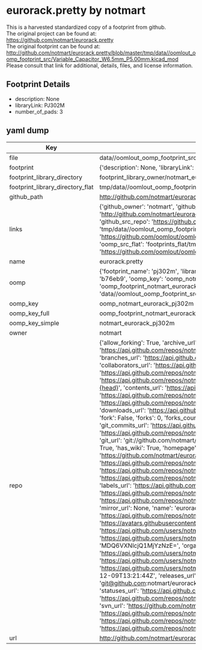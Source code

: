 # eurorack.pretty by notmart  
This is a harvested standardized copy of a footprint from github.  
The original project can be found at:  
https://github.com/notmart/eurorack.pretty  
The original footprint can be found at:
http://github.com/notmart/eurorack.pretty/blob/master/tmp/data//oomlout_oomp_footprint_src/Variable_Capacitor_W6.5mm_P5.00mm.kicad_mod
Please consult that link for additional, details, files, and license information.  
## Footprint Details
* description: None  
* libraryLink: PJ302M  
* number_of_pads: 3  
## yaml dump  
| Key | Value |  
| --- | --- |  
| file | data//oomlout_oomp_footprint_src/eurorack.pretty/PJ302M.kicad_mod |  
| footprint | {'description': None, 'libraryLink': 'PJ302M', 'number_of_pads': 3} |  
| footprint_library_directory | footprint_library_owner/notmart_eurorack.pretty |  
| footprint_library_directory_flat | tmp/data//oomlout_oomp_footprint_src/footprints_flat/notmart_eurorack_pj302m/working |  
| github_path | http://github.com/notmart/eurorack.pretty/blob/master/tmp/data//oomlout_oomp_footprint_src/PJ302M.kicad_mod |  
| links | {'github_owner': 'notmart', 'github_repo_name': 'eurorack.pretty', 'github_src': 'http://github.com/notmart/eurorack.pretty/blob/master/tmp/data//oomlout_oomp_footprint_src/Variable_Capacitor_W6.5mm_P5.00mm.kicad_mod', 'github_src_repo': 'https://github.com/notmart/eurorack.pretty', 'oomp_bot': 'tmp/data//oomlout_oomp_footprint_src/footprints/notmart_eurorack_pj302m/working', 'oomp_bot_github': 'https://github.com/oomlout/oomlout_oomp_footprint_bot/tree/main/tmp/data//oomlout_oomp_footprint_src/footprints/notmart_eurorack_pj302m/working', 'oomp_src_flat': 'footprints_flat/tmp/data//oomlout_oomp_footprint_src/footprints_flat/notmart_eurorack_pj302m/working', 'oomp_src_flat_github': 'https://github.com/oomlout/oomlout_oomp_footprint_src/tree/main/tmp/data//oomlout_oomp_footprint_src/footprints_flat/notmart_eurorack_pj302m/working'} |  
| name | eurorack.pretty |  
| oomp | {'footprint_name': 'pj302m', 'library_name': 'eurorack', 'md5': 'b76eb9d79c67ff3df16ff5189b72dd54', 'md5_10': 'b76eb9d79c', 'md5_5': 'b76eb', 'md5_6': 'b76eb9', 'oomp_key': 'oomp_notmart_eurorack_pj302m', 'oomp_key_extra': 'oomp_footprint_notmart_eurorack_pj302m', 'oomp_key_full': 'oomp_footprint_notmart_eurorack_pj302m_b76eb9', 'oomp_key_simple': 'notmart_eurorack_pj302m', 'original_filename': 'data//oomlout_oomp_footprint_src/eurorack.pretty/PJ302M.kicad_mod', 'owner_name': 'notmart'} |  
| oomp_key | oomp_notmart_eurorack_pj302m |  
| oomp_key_full | oomp_footprint_notmart_eurorack_pj302m |  
| oomp_key_simple | notmart_eurorack_pj302m |  
| owner | notmart |  
| repo | {'allow_forking': True, 'archive_url': 'https://api.github.com/repos/notmart/eurorack.pretty/{archive_format}{/ref}', 'archived': False, 'assignees_url': 'https://api.github.com/repos/notmart/eurorack.pretty/assignees{/user}', 'blobs_url': 'https://api.github.com/repos/notmart/eurorack.pretty/git/blobs{/sha}', 'branches_url': 'https://api.github.com/repos/notmart/eurorack.pretty/branches{/branch}', 'clone_url': 'https://github.com/notmart/eurorack.pretty.git', 'collaborators_url': 'https://api.github.com/repos/notmart/eurorack.pretty/collaborators{/collaborator}', 'comments_url': 'https://api.github.com/repos/notmart/eurorack.pretty/comments{/number}', 'commits_url': 'https://api.github.com/repos/notmart/eurorack.pretty/commits{/sha}', 'compare_url': 'https://api.github.com/repos/notmart/eurorack.pretty/compare/{base}...{head}', 'contents_url': 'https://api.github.com/repos/notmart/eurorack.pretty/contents/{+path}', 'contributors_url': 'https://api.github.com/repos/notmart/eurorack.pretty/contributors', 'created_at': '2021-12-09T13:19:00Z', 'default_branch': 'master', 'deployments_url': 'https://api.github.com/repos/notmart/eurorack.pretty/deployments', 'description': 'some Kicad footprints useful in synth stuff like eurorack', 'disabled': False, 'downloads_url': 'https://api.github.com/repos/notmart/eurorack.pretty/downloads', 'events_url': 'https://api.github.com/repos/notmart/eurorack.pretty/events', 'fork': False, 'forks': 0, 'forks_count': 0, 'forks_url': 'https://api.github.com/repos/notmart/eurorack.pretty/forks', 'full_name': 'notmart/eurorack.pretty', 'git_commits_url': 'https://api.github.com/repos/notmart/eurorack.pretty/git/commits{/sha}', 'git_refs_url': 'https://api.github.com/repos/notmart/eurorack.pretty/git/refs{/sha}', 'git_tags_url': 'https://api.github.com/repos/notmart/eurorack.pretty/git/tags{/sha}', 'git_url': 'git://github.com/notmart/eurorack.pretty.git', 'has_discussions': False, 'has_downloads': True, 'has_issues': True, 'has_pages': False, 'has_projects': True, 'has_wiki': True, 'homepage': None, 'hooks_url': 'https://api.github.com/repos/notmart/eurorack.pretty/hooks', 'html_url': 'https://github.com/notmart/eurorack.pretty', 'id': 436624001, 'is_template': False, 'issue_comment_url': 'https://api.github.com/repos/notmart/eurorack.pretty/issues/comments{/number}', 'issue_events_url': 'https://api.github.com/repos/notmart/eurorack.pretty/issues/events{/number}', 'issues_url': 'https://api.github.com/repos/notmart/eurorack.pretty/issues{/number}', 'keys_url': 'https://api.github.com/repos/notmart/eurorack.pretty/keys{/key_id}', 'labels_url': 'https://api.github.com/repos/notmart/eurorack.pretty/labels{/name}', 'language': None, 'languages_url': 'https://api.github.com/repos/notmart/eurorack.pretty/languages', 'license': None, 'merges_url': 'https://api.github.com/repos/notmart/eurorack.pretty/merges', 'milestones_url': 'https://api.github.com/repos/notmart/eurorack.pretty/milestones{/number}', 'mirror_url': None, 'name': 'eurorack.pretty', 'network_count': 0, 'node_id': 'R_kgDOGgZagQ', 'notifications_url': 'https://api.github.com/repos/notmart/eurorack.pretty/notifications{?since,all,participating}', 'open_issues': 0, 'open_issues_count': 0, 'owner': {'avatar_url': 'https://avatars.githubusercontent.com/u/4526371?v=4', 'events_url': 'https://api.github.com/users/notmart/events{/privacy}', 'followers_url': 'https://api.github.com/users/notmart/followers', 'following_url': 'https://api.github.com/users/notmart/following{/other_user}', 'gists_url': 'https://api.github.com/users/notmart/gists{/gist_id}', 'gravatar_id': '', 'html_url': 'https://github.com/notmart', 'id': 4526371, 'login': 'notmart', 'node_id': 'MDQ6VXNlcjQ1MjYzNzE=', 'organizations_url': 'https://api.github.com/users/notmart/orgs', 'received_events_url': 'https://api.github.com/users/notmart/received_events', 'repos_url': 'https://api.github.com/users/notmart/repos', 'site_admin': False, 'starred_url': 'https://api.github.com/users/notmart/starred{/owner}{/repo}', 'subscriptions_url': 'https://api.github.com/users/notmart/subscriptions', 'type': 'User', 'url': 'https://api.github.com/users/notmart'}, 'private': False, 'pulls_url': 'https://api.github.com/repos/notmart/eurorack.pretty/pulls{/number}', 'pushed_at': '2021-12-09T13:21:44Z', 'releases_url': 'https://api.github.com/repos/notmart/eurorack.pretty/releases{/id}', 'size': 13, 'ssh_url': 'git@github.com:notmart/eurorack.pretty.git', 'stargazers_count': 0, 'stargazers_url': 'https://api.github.com/repos/notmart/eurorack.pretty/stargazers', 'statuses_url': 'https://api.github.com/repos/notmart/eurorack.pretty/statuses/{sha}', 'subscribers_count': 2, 'subscribers_url': 'https://api.github.com/repos/notmart/eurorack.pretty/subscribers', 'subscription_url': 'https://api.github.com/repos/notmart/eurorack.pretty/subscription', 'svn_url': 'https://github.com/notmart/eurorack.pretty', 'tags_url': 'https://api.github.com/repos/notmart/eurorack.pretty/tags', 'teams_url': 'https://api.github.com/repos/notmart/eurorack.pretty/teams', 'temp_clone_token': None, 'topics': [], 'trees_url': 'https://api.github.com/repos/notmart/eurorack.pretty/git/trees{/sha}', 'updated_at': '2021-12-09T13:21:48Z', 'url': 'https://api.github.com/repos/notmart/eurorack.pretty', 'visibility': 'public', 'watchers': 0, 'watchers_count': 0, 'web_commit_signoff_required': False} |  
| url | http://github.com/notmart/eurorack.pretty |  

